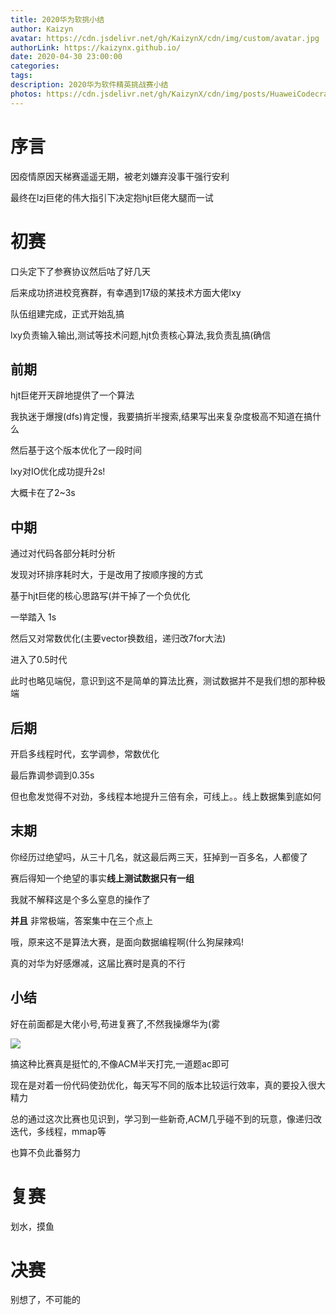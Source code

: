 ```yaml
---
title: 2020华为软挑小结
author: Kaizyn
avatar: https://cdn.jsdelivr.net/gh/KaizynX/cdn/img/custom/avatar.jpg
authorLink: https://kaizynx.github.io/
date: 2020-04-30 23:00:00
categories:
tags:
description: 2020华为软件精英挑战赛小结
photos: https://cdn.jsdelivr.net/gh/KaizynX/cdn/img/posts/HuaweiCodecraft2020/cover.png 
---
```

# 序言

因疫情原因天梯赛遥遥无期，被老刘嫌弃没事干强行安利

最终在lzj巨佬的伟大指引下决定抱hjt巨佬大腿而一试

# 初赛

口头定下了参赛协议然后咕了好几天

后来成功挤进校竞赛群，有幸遇到17级的某技术方面大佬lxy

队伍组建完成，正式开始乱搞

lxy负责输入输出,测试等技术问题,hjt负责核心算法,我负责乱搞(确信

## 前期

hjt巨佬开天辟地提供了一个算法

我执迷于爆搜(dfs)肯定慢，我要搞折半搜索,结果写出来复杂度极高不知道在搞什么

然后基于这个版本优化了一段时间

lxy对IO优化成功提升2s!

大概卡在了2~3s

## 中期

通过对代码各部分耗时分析

发现对环排序耗时大，于是改用了按顺序搜的方式

基于hjt巨佬的核心思路写(并干掉了一个负优化

一举踏入 1s

然后又对常数优化(主要vector换数组，递归改7for大法)

进入了0.5时代

此时也略见端倪，意识到这不是简单的算法比赛，测试数据并不是我们想的那种极端

## 后期

开启多线程时代，玄学调参，常数优化

最后靠调参调到0.35s

但也愈发觉得不对劲，多线程本地提升三倍有余，可线上。。线上数据集到底如何

## 末期

你经历过绝望吗，从三十几名，就这最后两三天，狂掉到一百多名，人都傻了

赛后得知一个绝望的事实**线上测试数据只有一组**

我就不解释这是个多么窒息的操作了

**并且** 非常极端，答案集中在三个点上

哦，原来这不是算法大赛，是面向数据编程啊(什么狗屎辣鸡!

真的对华为好感爆减，这届比赛时是真的不行

## 小结

好在前面都是大佬小号,苟进复赛了,不然我操爆华为(雾

<img src="https://cdn.jsdelivr.net/gh/KaizynX/cdn/img/posts/HuaweiCodecraft2020/preliminaries.jpg" data-action="zoom">

搞这种比赛真是挺忙的,不像ACM半天打完,一道题ac即可

现在是对着一份代码使劲优化，每天写不同的版本比较运行效率，真的要投入很大精力

总的通过这次比赛也见识到，学习到一些新奇,ACM几乎碰不到的玩意，像递归改迭代，多线程，mmap等

也算不负此番努力

# 复赛

划水，摸鱼

# 决赛

别想了，不可能的